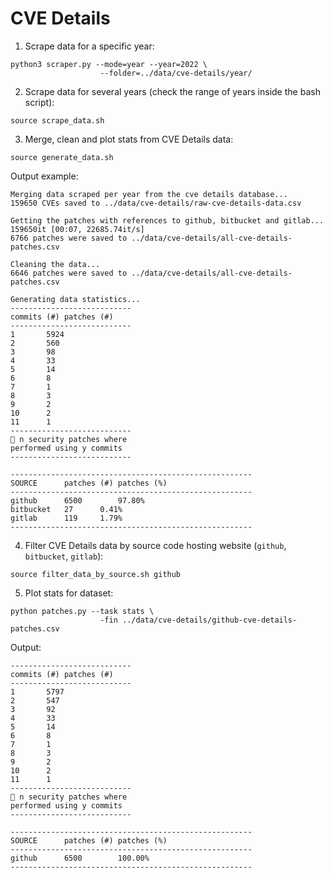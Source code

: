 # CVE Details

1. Scrape data for a specific year:
```
python3 scraper.py --mode=year --year=2022 \
                    --folder=../data/cve-details/year/
```

2. Scrape data for several years (check the range of years inside the bash script):
```
source scrape_data.sh
```

3. Merge, clean and plot stats from CVE Details data:
```
source generate_data.sh
```
Output example:
```
Merging data scraped per year from the cve details database...
159650 CVEs saved to ../data/cve-details/raw-cve-details-data.csv

Getting the patches with references to github, bitbucket and gitlab...
159650it [00:07, 22685.74it/s]
6766 patches were saved to ../data/cve-details/all-cve-details-patches.csv

Cleaning the data...
6646 patches were saved to ../data/cve-details/all-cve-details-patches.csv

Generating data statistics...
---------------------------
commits (#)	patches (#)
---------------------------
1		5924
2		560
3		98
4		33
5		14
6		8
7		1
8		3
9		2
10		2
11		1
---------------------------
👀 n security patches where
performed using y commits
---------------------------

------------------------------------------------------
SOURCE		patches (#)	patches (%)
------------------------------------------------------
github		6500		97.80%
bitbucket	27		0.41%
gitlab		119		1.79%
------------------------------------------------------
```

4. Filter CVE Details data by source code hosting website (`github`, `bitbucket`, `gitlab`):

```
source filter_data_by_source.sh github
```

5. Plot stats for dataset:

```
python patches.py --task stats \
                    -fin ../data/cve-details/github-cve-details-patches.csv
```

Output:

```
---------------------------
commits (#)	patches (#)
---------------------------
1		5797
2		547
3		92
4		33
5		14
6		8
7		1
8		3
9		2
10		2
11		1
---------------------------
👀 n security patches where
performed using y commits
---------------------------

------------------------------------------------------
SOURCE		patches (#)	patches (%)
------------------------------------------------------
github		6500		100.00%
------------------------------------------------------
```